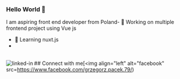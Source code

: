 ### Hello World 👋
I am aspiring front end developer from Poland- 🔭 Working on multiple frontend project using Vue js
- 🌱 Learning nuxt.js
- 
<br>## Connect with me[<img align="left" alt="linked-in" src="https://img.shields.io/badge/linkedin-%230077B5.svg?&style=for-the-badge&logo=linkedin&logoColor=white" />](https://www.linkedin.com/in/mohammad-faisal-2665b5134)[<img align="left" alt="facebook" src=https://www.facebook.com/grzegorz.pacek.79/)

